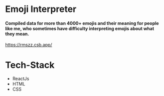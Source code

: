 # Emoji Interpreter

#### Compiled data for more than 4000+ emojis and their meaning for people like me, who sometimes have difficulty interpreting emojis about what they mean.
https://rmszz.csb.app/
# Tech-Stack

- ReactJs
- HTML
- CSS
